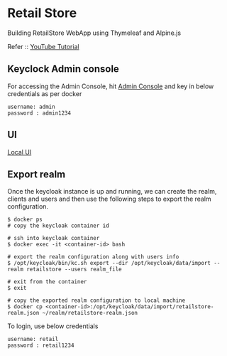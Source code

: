 # Retail Store

Building RetailStore WebApp using Thymeleaf and Alpine.js

Refer :: [YouTube Tutorial](https://www.youtube.com/watch?v=_2e7nfgH-u8)

## Keyclock Admin console

For accessing the Admin Console, hit [Admin Console](http://localhost:9191)
and key in below credentials as per docker

```plaintext
username: admin
password : admin1234
```

## UI

[Local UI](http://localhost:8080)

## Export realm

Once the keycloak instance is up and running, we can create the realm, clients and users and then use the following steps to export the realm configuration.

```shell
$ docker ps
# copy the keycloak container id

# ssh into keycloak container
$ docker exec -it <container-id> bash

# export the realm configuration along with users info
$ /opt/keycloak/bin/kc.sh export --dir /opt/keycloak/data/import --realm retailstore --users realm_file

# exit from the container
$ exit

# copy the exported realm configuration to local machine
$ docker cp <container-id>:/opt/keycloak/data/import/retailstore-realm.json ~/realm/retailstore-realm.json
```

To login, use below credentials

```plaintext
username: retail
password : retail1234
```
